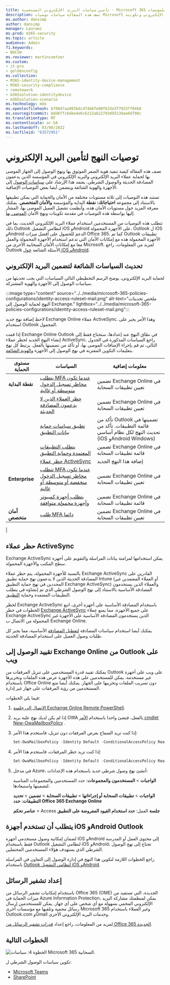 ```yaml
---
title: تأمين سياسات البريد الإلكتروني المستحسنة - Microsoft 365 للمؤسسات | Microsoft Docs
description: تصف هذه المقالة سياسات توصيات Microsoft حول كيفية تطبيق سياسات البريد الإلكتروني وتكوينه.
ms.author: dansimp
author: dansimp
manager: Laurawi
ms.prod: m365-security
ms.topic: article
audience: Admin
f1.keywords:
- NOCSH
ms.reviewer: martincoetzer
ms.custom:
- it-pro
- goldenconfig
ms.collection:
- M365-identity-device-management
- M365-security-compliance
- remotework
- m365solution-identitydevice
- m365solution-scenario
ms.technology: mdo
ms.openlocfilehash: b708d7aa993bdcd74b6fe00f633e3f7933ff04b8
ms.sourcegitcommit: bdd6ffc6ebe4e6cb212ab22793d9513dae6d798c
ms.translationtype: MT
ms.contentlocale: ar-SA
ms.lasthandoff: 03/08/2022
ms.locfileid: "63572951"
---
```

# <a name="policy-recommendations-for-securing-email"></a>توصيات النهج لتأمين البريد الإلكتروني

تصف هذه المقالة كيفية تنفيذ هوية الصفر الموثوق بها ونهج الوصول إلى الجهاز الموصى بها لحماية عملاء البريد الإلكتروني والبريد الإلكتروني في المؤسسة الذين يدعمون المصادقة الحديثة والوصول الشرطي. يعتمد هذا الإرشاد على [سياسات الوصول](identity-access-policies.md) إلى الأجهزة والهوية الشائعة ويتضمن أيضا بعض التوصيات الإضافية.

تستند هذه التوصيات إلى ثلاثة مستويات مختلفة من الأمان والحماية التي يمكن تطبيقها بالاستناد إلى مجموعة **احتياجاتك: نقطة** البداية والمؤسسة **والأمان المتخصص**.  يمكنك معرفة المزيد حول مستويات الأمان هذه، وأنظمت تشغيل العميل الموصى بها، المشار إليها بواسطة هذه التوصيات في مقدمة تكوينات ونهج الأمان [الموصى بها](microsoft-365-policies-configurations.md).

تتطلب هذه التوصيات من المستخدمين استخدام عملاء البريد الإلكتروني الحديث، بما في ذلك Outlook لنظامي التشغيل iOS وAndroid على الأجهزة المحمولة. Outlook ل iOS وAndroid الدعم للحصول على أفضل ميزات Office 365. كما تم Outlook تطبيقات الأجهزة المحمولة هذه مع إمكانات الأمان التي تدعم استخدام الأجهزة المحمولة والعمل معا مع إمكانات الأمان السحابية الأخرى من Microsoft. لمزيد من المعلومات، راجع Outlook الأسئلة الشائعة [حول iOS وAndroid](/exchange/clients-and-mobile-in-exchange-online/outlook-for-ios-and-android/outlook-for-ios-and-android-faq).

## <a name="update-common-policies-to-include-email"></a>تحديث السياسات الشائعة لتضمين البريد الإلكتروني

لحماية البريد الإلكتروني، يوضح الرسم التخطيطي التالي السياسات التي يجب تحديثها من سياسات الوصول إلى الأجهزة والهوية المشتركة.

:::image type="content" source="../../media/microsoft-365-policies-configurations/identity-access-ruleset-mail.png" alt-text="ملخص تحديثات النهج لحماية الوصول إلى Exchange." lightbox="../../media/microsoft-365-policies-configurations/identity-access-ruleset-mail.png":::

لاحظ إضافة نهج جديد Exchange Online عملاء ActiveSync. وهذا الأمر يجبر على استخدام Outlook المحمول.

إذا قمت Exchange Online Outlook في نطاق النهج عند إعدادها، ستحتاج فقط إلى إنشاء النهج الجديد لحظر عملاء ActiveSync. راجع السياسات المذكورة في الجدول التالي، ثم قم بإجراء الإضافات الموصى بها، أو تأكد من تضمينها بالفعل. يرتبط كل نهج بتعليمات التكوين المقترنة في نهج الوصول إلى الأجهزة [والهوية الشائعة](identity-access-policies.md).

|مستوى الحماية|السياسات|معلومات إضافية|
|---|---|---|
|**نقطة البداية**|[يتطلب MFA عندما تكون مخاطر تسجيل الدخول *متوسطة* أو *عالية*](identity-access-policies.md#require-mfa-based-on-sign-in-risk)|تضمين Exchange Online في تعيين تطبيقات السحابة|
||[حظر العملاء الذين لا يدعمون المصادقة الحديثة](identity-access-policies.md#block-clients-that-dont-support-multi-factor)|تضمين Exchange Online في تعيين تطبيقات السحابة|
||[تطبيق سياسات حماية بيانات التطبيق](identity-access-policies.md#apply-app-data-protection-policies)|تأكد من Outlook تضمينها في قائمة التطبيقات. تأكد من تحديث النهج لكل نظام أساسي (iOS وAndroid Windows)|
||[يتطلب التطبيقات المعتمدة وحماية التطبيق](identity-access-policies.md#require-approved-apps-and-app-protection)|تضمين Exchange Online في قائمة تطبيقات السحابة|
||[حظر عملاء ActiveSync](#block-activesync-clients)|إضافة هذا النهج الجديد|
|**Enterprise**|[تتطلب MFA عندما تكون مخاطر تسجيل الدخول *منخفضة* أو *متوسطة* أو *عالية*](identity-access-policies.md#require-mfa-based-on-sign-in-risk)|تضمين Exchange Online في تعيين تطبيقات السحابة|
||[يتطلب أجهزة كمبيوتر وأجهزة *محمولة* متوافقة](identity-access-policies.md#require-compliant-pcs-and-mobile-devices)|تضمين Exchange Online في قائمة تطبيقات السحابة|
|**أمان متخصص**|[*طلب* MFA دائما](identity-access-policies.md#require-mfa-based-on-sign-in-risk)|تضمين Exchange Online في تعيين تطبيقات السحابة|
|

## <a name="block-activesync-clients"></a>حظر عملاء ActiveSync

Exchange ActiveSync يمكن استخدامها لمزامنة بيانات المراسلة والتقويم على أجهزة سطح المكتب والأجهزة المحمولة.

بالنسبة للأجهزة المحمولة، يتم حظر عملاء Exchange ActiveSync القادرين على المصادقة الحديثة الذين لا يدعمون نهج حماية تطبيق Intune (أو العملاء المعتمدين غير المحددين في نهج حماية التطبيق Exchange ActiveSync) والعملاء الذين يستخدمون المصادقة الأساسية بالاستناد إلى نهج الوصول الشرطي الذي تم إنشاؤه في يتطلب التطبيقات المعتمدة وحماية [التطبيق](identity-access-policies.md#require-approved-apps-and-app-protection).

لحظر Exchange ActiveSync باستخدام المصادقة الأساسية على أجهزة أخرى، اتبع الخطوات في حظر [Exchange ActiveSync](/azure/active-directory/conditional-access/howto-policy-approved-app-or-app-protection#block-exchange-activesync-on-all-devices) على جميع الأجهزة، مما يمنع عملاء Exchange ActiveSync الذين يستخدمون المصادقة الأساسية على الأجهزة غير المحمولة من الاتصال ب Exchange Online.

يمكنك أيضا استخدام سياسات المصادقة [لتعطيل المصادقة](/exchange/clients-and-mobile-in-exchange-online/disable-basic-authentication-in-exchange-online) الأساسية، مما يجبر كل طلبات وصول العميل على استخدام المصادقة الحديثة.

## <a name="limit-access-to-exchange-online-from-outlook-on-the-web"></a>تقييد الوصول إلى Exchange Online من Outlook على ويب

يمكنك تقييد قدرة المستخدمين على تنزيل المرفقات من Outlook على ويب على أجهزة غير مستخدمة. يمكن للمستخدمين على هذه الأجهزة عرض هذه الملفات وتحريرها باستخدام Office Online دون تسريب الملفات وتخزينها على الجهاز. يمكنك أيضا منع المستخدمين من رؤية المرفقات على جهاز غير إدارة.

فيما يلي الخطوات:

1. [الاتصال إلى جلسة Exchange Online Remote PowerShell](/powershell/exchange/exchange-online/connect-to-exchange-online-powershell/connect-to-exchange-online-powershell).
2. إذا لم يكن لديك نهج علبة بريد OWA بالفعل، فنشئ واحدا باستخدام [الأمر cmdlet New-OwaMailboxPolicy](/powershell/module/exchange/new-owamailboxpolicy) .
3. إذا كنت تريد السماح بعرض المرفقات دون تنزيل، فاستخدم هذا الأمر:

   ```powershell
   Set-OwaMailboxPolicy -Identity Default -ConditionalAccessPolicy ReadOnly
   ```

4. إذا كنت تريد حظر المرفقات، فاستخدم هذا الأمر:

   ```powershell
   Set-OwaMailboxPolicy -Identity Default -ConditionalAccessPolicy ReadOnlyPlusAttachmentsBlocked
   ```

5. في مدخل Azure، أنشئ نهج وصول شرطي جديد باستخدام هذه الإعدادات:

   **الواجبات** \> **المستخدمون والمجموعات**: حدد المستخدمين والمجموعات المناسبة لتضمينها واستبعادها.

   **الواجبات** \> **تطبيقات السحابة أو إجراءاتها** \> **تطبيقات السحابة** \> **تضمين** \> **تحديد التطبيقات**: **حدد Office 365 Exchange Online**

   **عناصر تحكم** \> Access **جلسة** العمل: **حدد استخدام القيود المفروضة على التطبيق**

## <a name="require-that-ios-and-android-devices-must-use-outlook"></a>يتطلب أن تستخدم أجهزة iOS وAndroid Outlook

لضمان إمكانية وصول مستخدمي أجهزة iOS وAndroid إلى محتوى العمل أو المدرسة فقط باستخدام Outlook لنظامي التشغيل iOS وAndroid، تحتاج إلى نهج الوصول الشرطي الذي يستهدف هؤلاء المستخدمين المحتملين.

راجع الخطوات اللازمة لتكوين هذا النهج في إدارة الوصول إلى التعاون في المراسلة باستخدام [Outlook لنظامي التشغيل iOS وAndroid](/mem/intune/apps/app-configuration-policies-outlook#apply-conditional-access).

## <a name="set-up-message-encryption"></a>إعداد تشفير الرسائل

باستخدام إمكانيات تشفير الرسائل من Office 365 (OME) الجديدة، التي تستفيد من ميزات الحماية في Azure Information Protection، يمكن لمنظمتك مشاركة البريد الإلكتروني المحمي بسهولة مع أي شخص على أي جهاز. يمكن للمستخدمين إرسال رسائل محمية وتلقيها مع مؤسسات أخرى Microsoft 365 وغير العملاء باستخدام Outlook.com وGmail وخدمات البريد الإلكتروني الأخرى.

لمزيد من المعلومات، راجع إعداد [قدرات تشفير الرسائل من Office 365 الجديدة](../../compliance/set-up-new-message-encryption-capabilities.md).

## <a name="next-steps"></a>الخطوات التالية

![الخطوة 4: سياسات Microsoft 365 السحابية.](../../media/microsoft-365-policies-configurations/identity-device-access-steps-next-step-4.png)

تكوين سياسات الوصول الشرطي ل:

- [Microsoft Teams](teams-access-policies.md)
- [SharePoint](sharepoint-file-access-policies.md)

